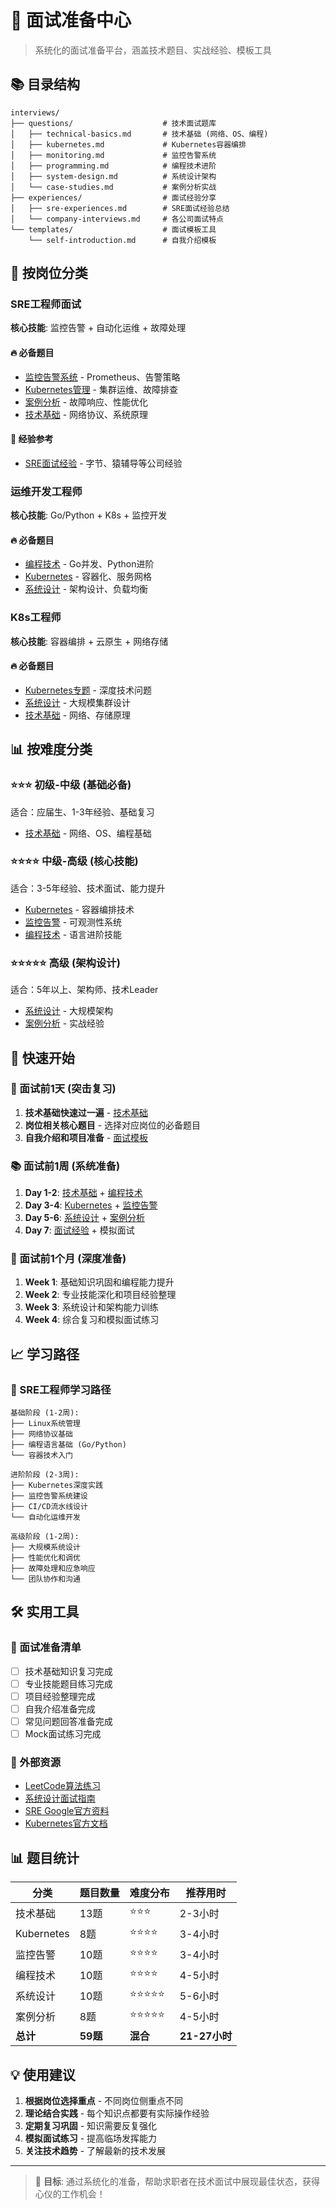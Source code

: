 # 🎯 面试准备中心

> 系统化的面试准备平台，涵盖技术题目、实战经验、模板工具

## 📚 目录结构

```
interviews/
├── questions/                    # 技术面试题库
│   ├── technical-basics.md       # 技术基础 (网络、OS、编程)
│   ├── kubernetes.md             # Kubernetes容器编排
│   ├── monitoring.md             # 监控告警系统
│   ├── programming.md            # 编程技术进阶
│   ├── system-design.md          # 系统设计架构
│   └── case-studies.md           # 案例分析实战
├── experiences/                  # 面试经验分享
│   ├── sre-experiences.md        # SRE面试经验总结
│   └── company-interviews.md     # 各公司面试特点
└── templates/                    # 面试模板工具
    └── self-introduction.md      # 自我介绍模板
```

## 🎯 按岗位分类

### SRE工程师面试
**核心技能**: 监控告警 + 自动化运维 + 故障处理

#### 🔥 必备题目
- [监控告警系统](./questions/monitoring.md) - Prometheus、告警策略
- [Kubernetes管理](./questions/kubernetes.md) - 集群运维、故障排查
- [案例分析](./questions/case-studies.md) - 故障响应、性能优化
- [技术基础](./questions/technical-basics.md) - 网络协议、系统原理

#### 📖 经验参考
- [SRE面试经验](./experiences/sre-experiences.md) - 字节、猿辅导等公司经验

### 运维开发工程师
**核心技能**: Go/Python + K8s + 监控开发

#### 🔥 必备题目
- [编程技术](./questions/programming.md) - Go并发、Python进阶
- [Kubernetes](./questions/kubernetes.md) - 容器化、服务网格
- [系统设计](./questions/system-design.md) - 架构设计、负载均衡

### K8s工程师
**核心技能**: 容器编排 + 云原生 + 网络存储

#### 🔥 必备题目
- [Kubernetes专题](./questions/kubernetes.md) - 深度技术问题
- [系统设计](./questions/system-design.md) - 大规模集群设计
- [技术基础](./questions/technical-basics.md) - 网络、存储原理

## 📊 按难度分类

### ⭐⭐⭐ 初级-中级 (基础必备)
适合：应届生、1-3年经验、基础复习
- [技术基础](./questions/technical-basics.md) - 网络、OS、编程基础

### ⭐⭐⭐⭐ 中级-高级 (核心技能)
适合：3-5年经验、技术面试、能力提升
- [Kubernetes](./questions/kubernetes.md) - 容器编排技术
- [监控告警](./questions/monitoring.md) - 可观测性系统
- [编程技术](./questions/programming.md) - 语言进阶技能

### ⭐⭐⭐⭐⭐ 高级 (架构设计)
适合：5年以上、架构师、技术Leader
- [系统设计](./questions/system-design.md) - 大规模架构
- [案例分析](./questions/case-studies.md) - 实战经验

## 🚀 快速开始

### 📖 面试前1天 (突击复习)
1. **技术基础快速过一遍** - [技术基础](./questions/technical-basics.md)
2. **岗位相关核心题目** - 选择对应岗位的必备题目
3. **自我介绍和项目准备** - [面试模板](./templates/self-introduction.md)

### 📚 面试前1周 (系统准备)
1. **Day 1-2**: [技术基础](./questions/technical-basics.md) + [编程技术](./questions/programming.md)
2. **Day 3-4**: [Kubernetes](./questions/kubernetes.md) + [监控告警](./questions/monitoring.md)
3. **Day 5-6**: [系统设计](./questions/system-design.md) + [案例分析](./questions/case-studies.md)
4. **Day 7**: [面试经验](./experiences/sre-experiences.md) + 模拟面试

### 🎯 面试前1个月 (深度准备)
1. **Week 1**: 基础知识巩固和编程能力提升
2. **Week 2**: 专业技能深化和项目经验整理
3. **Week 3**: 系统设计和架构能力训练
4. **Week 4**: 综合复习和模拟面试练习

## 📈 学习路径

### 🎯 SRE工程师学习路径
```
基础阶段 (1-2周):
├── Linux系统管理
├── 网络协议基础
├── 编程语言基础 (Go/Python)
└── 容器技术入门

进阶阶段 (2-3周):
├── Kubernetes深度实践
├── 监控告警系统建设
├── CI/CD流水线设计
└── 自动化运维开发

高级阶段 (1-2周):
├── 大规模系统设计
├── 性能优化和调优
├── 故障处理和应急响应
└── 团队协作和沟通
```

## 🛠️ 实用工具

### 📝 面试准备清单
- [ ] 技术基础知识复习完成
- [ ] 专业技能题目练习完成  
- [ ] 项目经验整理完成
- [ ] 自我介绍准备完成
- [ ] 常见问题回答准备完成
- [ ] Mock面试练习完成

### 🔗 外部资源
- [LeetCode算法练习](https://leetcode.cn/)
- [系统设计面试指南](https://github.com/donnemartin/system-design-primer)
- [SRE Google官方资料](https://sre.google/)
- [Kubernetes官方文档](https://kubernetes.io/docs/)

## 📊 题目统计

| 分类 | 题目数量 | 难度分布 | 推荐用时 |
|------|----------|----------|----------|
| 技术基础 | 13题 | ⭐⭐⭐ | 2-3小时 |
| Kubernetes | 8题 | ⭐⭐⭐⭐ | 3-4小时 |
| 监控告警 | 10题 | ⭐⭐⭐⭐ | 3-4小时 |
| 编程技术 | 10题 | ⭐⭐⭐⭐ | 4-5小时 |
| 系统设计 | 10题 | ⭐⭐⭐⭐⭐ | 5-6小时 |
| 案例分析 | 8题 | ⭐⭐⭐⭐⭐ | 4-5小时 |
| **总计** | **59题** | **混合** | **21-27小时** |

## 💡 使用建议

1. **根据岗位选择重点** - 不同岗位侧重点不同
2. **理论结合实践** - 每个知识点都要有实际操作经验
3. **定期复习巩固** - 知识需要反复强化
4. **模拟面试练习** - 提高临场发挥能力
5. **关注技术趋势** - 了解最新的技术发展

---

> 🎯 **目标**: 通过系统化的准备，帮助求职者在技术面试中展现最佳状态，获得心仪的工作机会！
